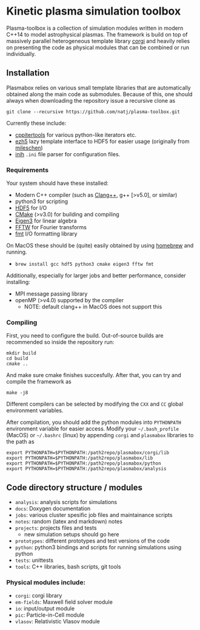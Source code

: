 # Kinetic plasma simulation toolbox

Plasma-toolbox is a collection of simulation modules written in modern C++14 to model astrophysical plasmas. The framework is build on top of massively parallel heterogeneous template library [corgi](https://github.com/natj/corgi) and heavily relies on presenting the code as physical modules that can be combined or run individually.


## Installation

Plasmabox relies on various small template libraries that are automatically obtained along the main code as submodules. Because of this, one should always when downloading the repository issue a recursive clone as
```
git clone --recursive https://github.com/natj/plasma-toolbox.git
```
Currently these include:
- [cppitertools](https://github.com/ryanhaining/cppitertools) for various python-like iterators etc.
- [ezh5](https://github.com/natj/ezh5) lazy template interface to HDF5 for easier usage (originally from [mileschen](https://github.com/mileschen360/ezh5))
- [inih](https://github.com/benhoyt/inih) `.ini` file parser for configuration files.


### Requirements
Your system should have these installed:
- Modern C++ compiler (such as [Clang++](https://clang.llvm.org/), g++ [>v5.0], or similar)
- python3 for scripting
- [HDF5](https://support.hdfgroup.org/HDF5/) for I/O
- [CMake](https://cmake.org/) (>v3.0) for building and compiling
- [Eigen3](http://eigen.tuxfamily.org/index.php?title=Main_Page) for linear algebra
- [FFTW](http://www.fftw.org/) for Fourier transforms
- [fmt](https://github.com/fmtlib/fmt) I/O formatting library

On MacOS these should be (quite) easily obtained by using [homebrew](https://brew.sh/) and running.
- `brew install gcc hdf5 python3 cmake eigen3 fftw fmt`

Additionally, especially for larger jobs and better performance, consider installing:
- MPI message passing library
- openMP (>v4.0) supported by the compiler 
    - NOTE: default clang++ in MacOS does not support this


### Compiling

First, you need to configure the build. Out-of-source builds are recommended so inside the repository run:
```
mkdir build
cd build
cmake ..
```
And make sure cmake finishes succesfully. After that, you can try and compile the framework as
```
make -j8
```

Different compilers can be selected by modifying the `CXX` and `CC` global environment variables.


After compilation, you should add the python modules into `PYTHONPATH` environment variable for easier access. Modify your `~/.bash_profile` (MacOS) or `~/.bashrc` (linux) by appending `corgi` and `plasmabox` libraries to the path as
```
export PYTHONPATH=$PYTHONPATH:/path2repo/plasmabox/corgi/lib
export PYTHONPATH=$PYTHONPATH:/path2repo/plasmabox/lib
export PYTHONPATH=$PYTHONPATH:/path2repo/plasmabox/python
export PYTHONPATH=$PYTHONPATH:/path2repo/plasmabox/analysis
```



## Code directory structure / modules
- `analysis`: analysis scripts for simulations
- `docs`: Doxygen documentation
- `jobs`: various cluster spesific job files and maintainance scripts
- `notes`: random (latex and markdown) notes 
- `projects`: projects files and tests
    - new simulation setups should go here
- `prototypes`: different prototypes and test versions of the code
- `python`: python3 bindings and scripts for running simulations using python
- `tests`: unittests
- `tools`: C++ libraries, bash scripts, git tools

### Physical modules include:
- `corgi`: corgi library
- `em-fields`: Maxwell field solver module
- `io`: input/output module
- `pic`: Particle-in-Cell module
- `vlasov`: Relativistic Vlasov module



